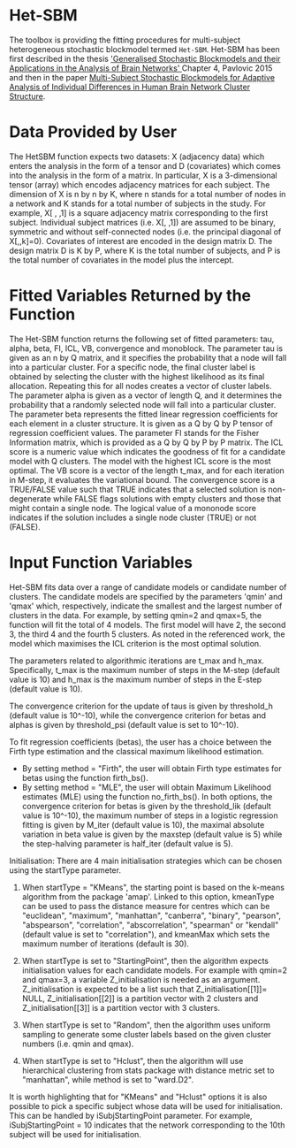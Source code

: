 # Het-SBM
The toolbox is providing the fitting procedures for multi-subject heterogeneous stochastic blockmodel termed `Het-SBM`. Het-SBM has been first described in the thesis ['Generalised Stochastic Blockmodels and their Applications in the Analysis of Brain Networks' ](https://core.ac.uk/download/pdf/42619639.pdf) Chapter 4, Pavlovic 2015 and then in the paper [Multi-Subject Stochastic Blockmodels for Adaptive Analysis of Individual Differences in Human Brain Network Cluster Structure](https://www.biorxiv.org/content/10.1101/672071v1.abstract). 
# Data Provided by User
The HetSBM function expects two datasets: X (adjacency data) which enters the analysis in the form of a tensor and D (covariates) which comes into the analysis in the form of a matrix. In particular, X is a 3-dimensional tensor (array) which encodes adjacency matrices for each subject. The dimension of X is n by n by K, where n stands for a total number of nodes in a network and K stands for a total number of subjects in the study.  For example, X[ , ,1] is a square adjacency matrix corresponding to the first subject. Individual subject matrices (i.e. X[, ,1]) are assumed to be binary, symmetric and without self-connected nodes (i.e. the principal diagonal of X[,,k]=0). Covariates of interest are encoded in the design matrix D.  The design matrix D is K by P, where K is the total number of subjects, and P is the total number of covariates in the model plus the intercept.
# Fitted Variables Returned by the Function
The Het-SBM function returns the following set of fitted parameters: tau, alpha, beta, FI, ICL, VB, convergence and monoblock. The parameter tau is given as an n by Q matrix, and it specifies the probability that a node will fall into a particular cluster. For a specific node, the final cluster label is obtained by selecting the cluster with the highest likelihood as its final allocation. Repeating this for all nodes creates a vector of cluster labels. The parameter alpha is given as a vector of length Q, and it determines the probability that a randomly selected node will fall into a particular cluster. The parameter beta represents the fitted linear regression coefficients for each element in a cluster structure. It is given as a Q by Q by P tensor of regression coefficient values. The parameter FI stands for the Fisher Information matrix, which is provided as a Q by Q by P by P matrix. The ICL score is a numeric value which indicates the goodness of fit for a candidate model with Q clusters.  The model with the highest ICL score is the most optimal. The VB score is a vector of the length t_max, and for each iteration in M-step, it evaluates the variational bound. The convergence score is a TRUE/FALSE value such that TRUE indicates that a selected solution is non-degenerate while FALSE flags solutions with empty clusters and those that might contain a single node. The logical value of a mononode score indicates if the solution includes a single node cluster (TRUE) or not (FALSE).  
# Input Function Variables
Het-SBM fits data over a range of candidate models or candidate number of clusters. The candidate models are specified by the parameters 'qmin' and 'qmax' which, respectively, indicate the smallest and the largest number of clusters in the data. For example, by setting qmin=2 and qmax=5, the function will fit the total of 4 models. The first model will have 2, the second 3, the third 4 and the fourth 5 clusters. As noted in the referenced work, the model which maximises the ICL criterion is the most optimal solution.


The parameters related to algorithmic iterations are t_max and h_max. Specifically, t_max is the maximum number of steps in the M-step (default value is 10) and h_max  is the maximum number of steps in the E-step (default value is 10). 

The convergence criterion for the update of taus is given by threshold_h (default value is 10^-10), while the convergence criterion for betas and alphas is given by threshold_psi (default value is set to 10^-10). 

To fit regression coefficients (betas), the user has a choice between the Firth type estimation and the classical maximum likelihood estimation. 
- By setting method = "Firth", the user will obtain Firth type estimates for betas using the function firth_bs().
- By setting method = "MLE", the user will obtain Maximum Likelihood estimates (MLE) using the function no_firth_bs().
In both options, the convergence criterion for betas  is given by the threshold_lik (default value is 10^-10), the maximum number of steps in a logistic regression fitting is given by M_iter (default value is 10), the maximal absolute variation in beta value is given by the maxstep (default value is 5) while the step-halving parameter is half_iter (default value is 5).

Initialisation: There are 4 main initialisation strategies which can be chosen using the startType parameter. 

1. When startType = "KMeans", the starting point is based on the k-means algorithm from the package 'amap'. Linked to  this option, kmeanType can be used to pass the distance measure for centres which can be "euclidean", "maximum", "manhattan", "canberra", "binary", "pearson", "abspearson", "correlation", "abscorrelation", "spearman" or "kendall" (default value is set to "correlation"), and  kmeanMax which sets the maximum number of iterations (default is 30). 

2. When startType  is set to  "StartingPoint", then the algorithm expects initialisation values for each candidate models. For example with qmin=2 and qmax=3, a variable Z_initialisation is needed as an argument. Z_initialisation is expected to be a list such that Z_initialisation[[1]]= NULL, Z_initialisation[[2]] is a partition vector with 2 clusters and Z_initialisation[[3]] is a partition vector with 3 clusters.

3. When startType  is set to "Random", then the algorithm uses uniform sampling to generate some cluster labels based on the given cluster numbers (i.e. qmin and qmax). 

4. When startType  is set  to  "Hclust", then the algorithm will use hierarchical clustering from stats package with distance metric set to "manhattan", while method is set to "ward.D2". 

It is worth highlighting that for "KMeans" and "Hclust" options it is also possible to pick a specific subject whose data will be used for initialisation. This can be handled by iSubjStartingPoint parameter. For example, iSubjStartingPoint = 10 indicates that the network corresponding to the 10th subject will be used for initialisation. 


